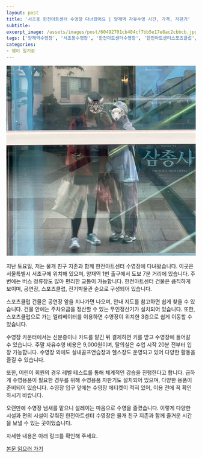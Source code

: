 ```yaml
---
layout: post
title: '서초동 한전아트센터 수영장 다녀왔어요 | 양재역 자유수영 시간, 가격, 자판기'
subtitle: 
excerpt_image: /assets/images/post/60492701cb404cf7bb5e17e8ac2cbbcb.jpg
tags: ['양재역수영장', '서초동수영장', '한전아트센터수영장', '한전아트센터스포츠클럽', '한전아트센터수영장시간', '한전아트센터자유수영가격', '한전아트센터수영장자판기']
categories: 
- 햄이 일기장
---
```


![메인 이미지](/assets/images/post/60492701cb404cf7bb5e17e8ac2cbbcb.jpg)

지난 토요일, 저는 물개 친구 지존과 함께 한전아트센터 수영장에 다녀왔습니다. 이곳은 서울특별시 서초구에 위치해 있으며, 양재역 1번 출구에서 도보 7분 거리에 있습니다. 주변에는 버스 정류장도 많아 편리한 교통이 가능합니다. 한전아트센터 건물은 큼직하게 보이며, 공연장, 스포츠클럽, 전기박물관 순으로 구성되어 있습니다. 

스포츠클럽 건물은 공연장 앞을 지나가면 나오며, 안내 지도를 참고하면 쉽게 찾을 수 있습니다. 건물 안에는 주차요금을 정산할 수 있는 무인정산기가 설치되어 있습니다. 또한, 스포츠클럽으로 가는 엘리베이터를 이용하면 수영장이 위치한 3층으로 쉽게 이동할 수 있습니다. 

수영장 카운터에서는 신분증이나 카드를 맡긴 뒤 결제하면 키를 받고 수영장에 들어갈 수 있습니다. 주말 자유수영 비용은 9,000원이며, 탈의실은 수업 시작 20분 전부터 입장 가능합니다. 수영장 외에도 실내골프연습장과 헬스장도 운영되고 있어 다양한 활동을 즐길 수 있습니다. 

또한, 어린이 회원의 경우 레벨 테스트를 통해 체계적인 강습을 진행한다고 합니다. 급하게 수영용품이 필요한 경우를 위해 수영용품 자판기도 설치되어 있으며, 다양한 용품이 준비되어 있습니다. 수영장 입구 앞에는 수영장 에티켓이 적혀 있어, 이용 전에 꼭 확인하시기 바랍니다. 

오랜만에 수영장 냄새를 맡으니 설레이는 마음으로 수영을 즐겼습니다. 이렇게 다양한 시설과 편의 시설이 갖춰진 한전아트센터 수영장은 물개 친구 지존과 함께 즐거운 시간을 보낼 수 있는 곳이었습니다. 

자세한 내용은 아래 링크를 확인해 주세요.

[본문 읽으러 가기](https://m.blog.naver.com/ham_eaten_jellybear/223240064947)
